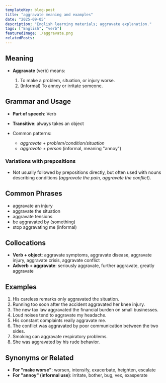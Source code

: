 ```yaml
---
templateKey: blog-post
title: "aggravate meaning and examples"
date: "2025-09-05"
description: "English learning materials; aggravate explanation."
tags: ["English", "verb"]
featuredImage: ./aggravate.png
relatedPosts:
---
```


## Meaning

- **Aggravate** (verb) means:

  1. To make a problem, situation, or injury worse.
  2. (Informal) To annoy or irritate someone.

## Grammar and Usage

- **Part of speech**: Verb
- **Transitive**: always takes an object
- Common patterns:

  - _aggravate + problem/condition/situation_
  - _aggravate + person_ (informal, meaning "annoy")

### Variations with prepositions

- Not usually followed by prepositions directly, but often used with nouns describing conditions (_aggravate the pain, aggravate the conflict_).

## Common Phrases

- aggravate an injury
- aggravate the situation
- aggravate tensions
- be aggravated by (something)
- stop aggravating me (informal)

## Collocations

- **Verb + object**: aggravate symptoms, aggravate disease, aggravate injury, aggravate crisis, aggravate conflict
- **Adverb + aggravate**: seriously aggravate, further aggravate, greatly aggravate

## Examples

1. His careless remarks only aggravated the situation.
2. Running too soon after the accident aggravated her knee injury.
3. The new tax law aggravated the financial burden on small businesses.
4. Loud noises tend to aggravate my headache.
5. His constant complaints really aggravate me.
6. The conflict was aggravated by poor communication between the two sides.
7. Smoking can aggravate respiratory problems.
8. She was aggravated by his rude behavior.

## Synonyms or Related

- **For "make worse"**: worsen, intensify, exacerbate, heighten, escalate
- **For "annoy" (informal use)**: irritate, bother, bug, vex, exasperate
